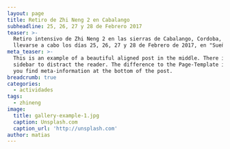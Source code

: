 ```yaml
---
layout: page
title: Retiro de Zhi Neng 2 en Cabalango
subheadline: 25, 26, 27 y 28 de Febrero 2017
teaser: >-
  Retiro intensivo de Zhi Neng 2 en las sierras de Cabalango, Cordoba, Argentina. A 
  llevarse a cabo los días 25, 26, 27 y 28 de Febrero de 2017, en "Sueños del Alma"
meta_teaser: >-
  This is an example of a beautiful aligned post in the middle. There is no
  sidebar to distract the reader. The difference to the Page-Template is, that
  you find meta-information at the bottom of the post.
breadcrumb: true
categories:
  - actividades
tags:
  - zhineng
image:
  title: gallery-example-1.jpg
  caption: Unsplash.com
  caption_url: 'http://unsplash.com'
author: matias
---
```

